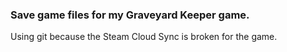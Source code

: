 ### Save game files for my Graveyard Keeper game.
Using git because the Steam Cloud Sync is broken for the game.
